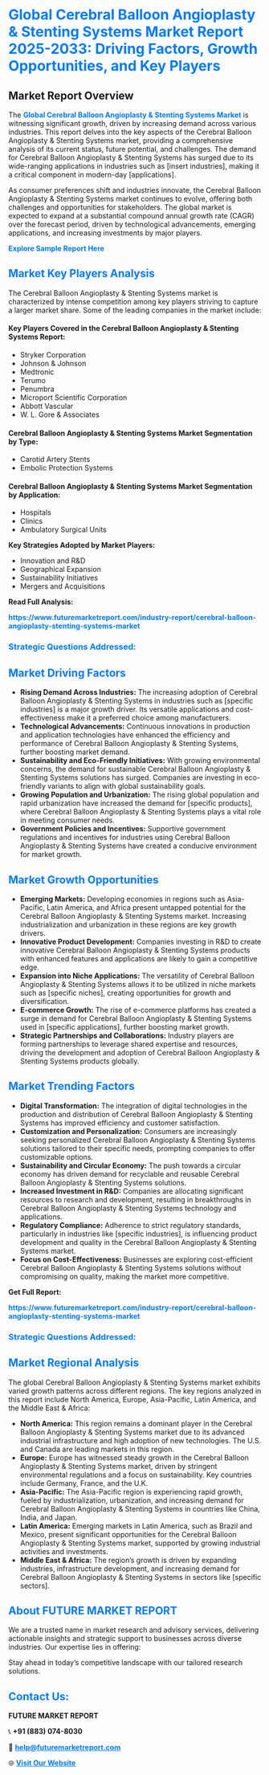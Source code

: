 <h1 style="color: #007BFF;">Global Cerebral Balloon Angioplasty & Stenting Systems Market Report 2025-2033: Driving Factors, Growth Opportunities, and Key Players</h1>

<section id="overview">
<h2>Market Report Overview</h2>
<p>The <a href="https://www.futuremarketreport.com/industry-report/cerebral-balloon-angioplasty-stenting-systems-market" style="color: #007BFF; text-decoration: none;"><strong>Global Cerebral Balloon Angioplasty & Stenting Systems Market</strong></a> is witnessing significant growth, driven by increasing demand across various industries. This report delves into the key aspects of the Cerebral Balloon Angioplasty & Stenting Systems market, providing a comprehensive analysis of its current status, future potential, and challenges. The demand for Cerebral Balloon Angioplasty & Stenting Systems has surged due to its wide-ranging applications in industries such as [insert industries], making it a critical component in modern-day [applications].</p>
<p>As consumer preferences shift and industries innovate, the Cerebral Balloon Angioplasty & Stenting Systems market continues to evolve, offering both challenges and opportunities for stakeholders. The global market is expected to expand at a substantial compound annual growth rate (CAGR) over the forecast period, driven by technological advancements, emerging applications, and increasing investments by major players.</p>
</section>

<section id="overview">
<p><a href="https://www.futuremarketreport.com/request-sample/reportId=56339" style="color: #007BFF; text-decoration: none;"><strong>Explore Sample Report Here</strong></a></p>
</section>

<section id="key-players">
<h2 style="color: #007BFF;">Market Key Players Analysis</h2>
<p>The Cerebral Balloon Angioplasty & Stenting Systems market is characterized by intense competition among key players striving to capture a larger market share. Some of the leading companies in the market include:</p>
<h4>Key Players Covered in the Cerebral Balloon Angioplasty & Stenting Systems Report:</h4>
<ul><li>Stryker Corporation</li><li>Johnson &amp; Johnson</li><li>Medtronic</li><li>Terumo</li><li>Penumbra</li><li>Microport Scientific Corporation</li><li>Abbott Vascular</li><li>W. L. Gore &amp; Associates</li></ul>
<h4>Cerebral Balloon Angioplasty & Stenting Systems Market Segmentation by Type:</h4>
<ul><li>Carotid Artery Stents</li><li>Embolic Protection Systems</li></ul>

<h4>Cerebral Balloon Angioplasty & Stenting Systems Market Segmentation by Application:</h4>
<ul><li>Hospitals</li><li>Clinics</li><li>Ambulatory Surgical Units</li></ul>
<p><strong>Key Strategies Adopted by Market Players:</strong></p>
<ul>
<li>Innovation and R&D</li>
<li>Geographical Expansion</li>
<li>Sustainability Initiatives</li>
<li>Mergers and Acquisitions</li>
</ul>
</section>

<section>
<p><strong>Read Full Analysis: </strong></p><a href="https://www.futuremarketreport.com/industry-report/cerebral-balloon-angioplasty-stenting-systems-market" style="color: #007BFF; text-decoration: none;"><strong>https://www.futuremarketreport.com/industry-report/cerebral-balloon-angioplasty-stenting-systems-market</strong></a>
<h3 style="color: #007BFF;">Strategic Questions Addressed:</h3>
</section>

<section id="driving-factors">
<h2 style="color: #007BFF;">Market Driving Factors</h2>
<ul>
<li><strong>Rising Demand Across Industries:</strong> The increasing adoption of Cerebral Balloon Angioplasty & Stenting Systems in industries such as [specific industries] is a major growth driver. Its versatile applications and cost-effectiveness make it a preferred choice among manufacturers.</li>
<li><strong>Technological Advancements:</strong> Continuous innovations in production and application technologies have enhanced the efficiency and performance of Cerebral Balloon Angioplasty & Stenting Systems, further boosting market demand.</li>
<li><strong>Sustainability and Eco-Friendly Initiatives:</strong> With growing environmental concerns, the demand for sustainable Cerebral Balloon Angioplasty & Stenting Systems solutions has surged. Companies are investing in eco-friendly variants to align with global sustainability goals.</li>
<li><strong>Growing Population and Urbanization:</strong> The rising global population and rapid urbanization have increased the demand for [specific products], where Cerebral Balloon Angioplasty & Stenting Systems plays a vital role in meeting consumer needs.</li>
<li><strong>Government Policies and Incentives:</strong> Supportive government regulations and incentives for industries using Cerebral Balloon Angioplasty & Stenting Systems have created a conducive environment for market growth.</li>
</ul>
</section>

<section id="growth-opportunities">
<h2 style="color: #007BFF;">Market Growth Opportunities</h2>
<ul>
<li><strong>Emerging Markets:</strong> Developing economies in regions such as Asia-Pacific, Latin America, and Africa present untapped potential for the Cerebral Balloon Angioplasty & Stenting Systems market. Increasing industrialization and urbanization in these regions are key growth drivers.</li>
<li><strong>Innovative Product Development:</strong> Companies investing in R&D to create innovative Cerebral Balloon Angioplasty & Stenting Systems products with enhanced features and applications are likely to gain a competitive edge.</li>
<li><strong>Expansion into Niche Applications:</strong> The versatility of Cerebral Balloon Angioplasty & Stenting Systems allows it to be utilized in niche markets such as [specific niches], creating opportunities for growth and diversification.</li>
<li><strong>E-commerce Growth:</strong> The rise of e-commerce platforms has created a surge in demand for Cerebral Balloon Angioplasty & Stenting Systems used in [specific applications], further boosting market growth.</li>
<li><strong>Strategic Partnerships and Collaborations:</strong> Industry players are forming partnerships to leverage shared expertise and resources, driving the development and adoption of Cerebral Balloon Angioplasty & Stenting Systems products globally.</li>
</ul>
</section>

<section id="trending-factors">
<h2 style="color: #007BFF;">Market Trending Factors</h2>
<ul>
<li><strong>Digital Transformation:</strong> The integration of digital technologies in the production and distribution of Cerebral Balloon Angioplasty & Stenting Systems has improved efficiency and customer satisfaction.</li>
<li><strong>Customization and Personalization:</strong> Consumers are increasingly seeking personalized Cerebral Balloon Angioplasty & Stenting Systems solutions tailored to their specific needs, prompting companies to offer customizable options.</li>
<li><strong>Sustainability and Circular Economy:</strong> The push towards a circular economy has driven demand for recyclable and reusable Cerebral Balloon Angioplasty & Stenting Systems solutions.</li>
<li><strong>Increased Investment in R&D:</strong> Companies are allocating significant resources to research and development, resulting in breakthroughs in Cerebral Balloon Angioplasty & Stenting Systems technology and applications.</li>
<li><strong>Regulatory Compliance:</strong> Adherence to strict regulatory standards, particularly in industries like [specific industries], is influencing product development and quality in the Cerebral Balloon Angioplasty & Stenting Systems market.</li>
<li><strong>Focus on Cost-Effectiveness:</strong> Businesses are exploring cost-efficient Cerebral Balloon Angioplasty & Stenting Systems solutions without compromising on quality, making the market more competitive.</li>
</ul>
</section>

<section>
<p><strong>Get Full Report: </strong></p><a href="https://www.futuremarketreport.com/industry-report/cerebral-balloon-angioplasty-stenting-systems-market" style="color: #007BFF; text-decoration: none;"><strong>https://www.futuremarketreport.com/industry-report/cerebral-balloon-angioplasty-stenting-systems-market</strong></a>
<h3 style="color: #007BFF;">Strategic Questions Addressed:</h3>
</section>


<section id="regional-analysis">
<h2 style="color: #007BFF;">Market Regional Analysis</h2>
<p>The global Cerebral Balloon Angioplasty & Stenting Systems market exhibits varied growth patterns across different regions. The key regions analyzed in this report include North America, Europe, Asia-Pacific, Latin America, and the Middle East & Africa:</p>
<ul>
<li><strong>North America:</strong> This region remains a dominant player in the Cerebral Balloon Angioplasty & Stenting Systems market due to its advanced industrial infrastructure and high adoption of new technologies. The U.S. and Canada are leading markets in this region.</li>
<li><strong>Europe:</strong> Europe has witnessed steady growth in the Cerebral Balloon Angioplasty & Stenting Systems market, driven by stringent environmental regulations and a focus on sustainability. Key countries include Germany, France, and the U.K.</li>
<li><strong>Asia-Pacific:</strong> The Asia-Pacific region is experiencing rapid growth, fueled by industrialization, urbanization, and increasing demand for Cerebral Balloon Angioplasty & Stenting Systems in countries like China, India, and Japan.</li>
<li><strong>Latin America:</strong> Emerging markets in Latin America, such as Brazil and Mexico, present significant opportunities for the Cerebral Balloon Angioplasty & Stenting Systems market, supported by growing industrial activities and investments.</li>
<li><strong>Middle East & Africa:</strong> The region’s growth is driven by expanding industries, infrastructure development, and increasing demand for Cerebral Balloon Angioplasty & Stenting Systems in sectors like [specific sectors].</li>
</ul>
</section>

<footer>
<h2 style="color: #007BFF;">About FUTURE MARKET REPORT</h2>
<p>We are a trusted name in market research and advisory services, delivering actionable insights and strategic support to businesses across diverse industries. Our expertise lies in offering:</p>

<p>Stay ahead in today’s competitive landscape with our tailored research solutions.</p>

<h2 style="color: #007BFF;">Contact Us:</h2>
<p><strong>FUTURE MARKET REPORT</strong></p>
<p>📞 <strong>+91 (883) 074-8030</strong></p>
<p>📧 <strong><a href="mailto:help@futuremarketreport.com" style="color: #007BFF;">help@futuremarketreport.com</a></strong></p>
<p>🌐 <strong><a href="https://www.futuremarketreport.com/" style="color: #007BFF;">Visit Our Website</a></strong></p>
</footer>